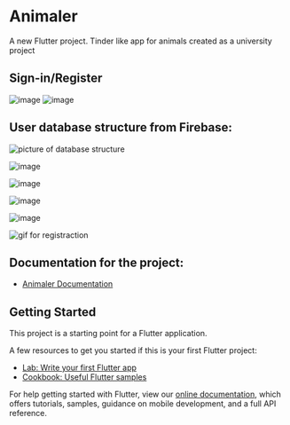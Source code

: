 # Animaler

A new Flutter project. Tinder like app for animals created as a university project
## Sign-in/Register 
![image](https://user-images.githubusercontent.com/75665204/151787099-72fcb348-3782-450d-a811-ddc2977bfecb.png)
![image](https://user-images.githubusercontent.com/75665204/151787163-e0610a85-14cf-4120-aab8-ac687a25865d.png)
## User database structure from Firebase:
![picture of database structure](https://i.imgur.com/6zfMipj.png)

![image](https://user-images.githubusercontent.com/75665204/151787928-fadc544c-0807-46a1-a50c-ec9e5e480ce0.png)

![image](https://user-images.githubusercontent.com/75665204/151788503-217a0f89-5fbf-4b64-ab3a-67aa4b969571.png)

![image](https://user-images.githubusercontent.com/75665204/151788676-8e24059c-adb0-4544-8c61-170c6f3613da.png)

![image](https://user-images.githubusercontent.com/75665204/151788716-a7e1bcb4-3327-4773-9a95-48cf45ad5683.png)

![gif for registraction](https://cdn.discordapp.com/attachments/894606022700859400/937401241724678194/unknown.png)

## Documentation for the project:

- [Animaler Documentation](https://docs.google.com/document/d/10F9KEax9Z8aS3BZGjH8ofxIfaTayBTvsJMGG8gCon3A/edit?usp=sharing)

## Getting Started

This project is a starting point for a Flutter application.

A few resources to get you started if this is your first Flutter project:

- [Lab: Write your first Flutter app](https://flutter.dev/docs/get-started/codelab)
- [Cookbook: Useful Flutter samples](https://flutter.dev/docs/cookbook)

For help getting started with Flutter, view our
[online documentation](https://flutter.dev/docs), which offers tutorials,
samples, guidance on mobile development, and a full API reference.

